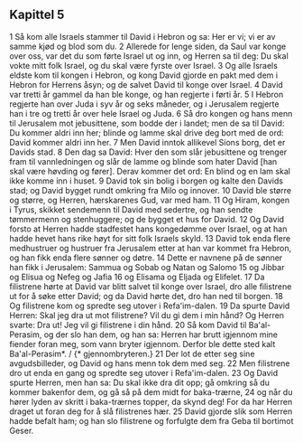 ## Kapittel 5

1 Så kom alle Israels stammer til David i Hebron og sa: Her er vi; vi er av samme kjød og blod som du.
2 Allerede for lenge siden, da Saul var konge over oss, var det du som førte Israel ut og inn, og Herren sa til deg: Du skal vokte mitt folk Israel, og du skal være fyrste over Israel.
3 Og alle Israels eldste kom til kongen i Hebron, og kong David gjorde en pakt med dem i Hebron for Herrens åsyn; og de salvet David til konge over Israel.
4 David var tretti år gammel da han ble konge, og han regjerte i førti år.
5 I Hebron regjerte han over Juda i syv år og seks måneder, og i Jerusalem regjerte han i tre og tretti år over hele Israel og Juda.
6 Så dro kongen og hans menn til Jerusalem mot jebusittene, som bodde der i landet; men de sa til David: Du kommer aldri inn her; blinde og lamme skal drive deg bort med de ord: David kommer aldri inn her.
7 Men David inntok allikevel Sions borg, det er Davids stad.
8 Den dag sa David: Hver den som slår jebusittene og trenger fram til vannledningen og slår de lamme og blinde som hater David [han skal være høvding og fører]. Derav kommer det ord: En blind og en lam skal ikke komme inn i huset.
9 David tok sin bolig i borgen og kalte den Davids stad; og David bygget rundt omkring fra Milo og innover.
10 David ble større og større, og Herren, hærskarenes Gud, var med ham.
11 Og Hiram, kongen i Tyrus, skikket sendemenn til David med sedertre, og han sendte tømmermenn og stenhuggere; og de bygget et hus for David.
12 Og David forsto at Herren hadde stadfestet hans kongedømme over Israel, og at han hadde hevet hans rike høyt for sitt folk Israels skyld.
13 David tok enda flere medhustruer og hustruer fra Jerusalem etter at han var kommet fra Hebron, og han fikk enda flere sønner og døtre.
14 Dette er navnene på de sønner han fikk i Jerusalem: Sammua og Sobab og Natan og Salomo
15 og Jibbar og Elisua og Nefeg og Jafia
16 og Elisama og Eljada og Elifelet.
17 Da filistrene hørte at David var blitt salvet til konge over Israel, dro alle filistrene ut for å søke etter David; og da David hørte det, dro han ned til borgen.
18 Og filistrene kom og spredte seg utover i Refa'im-dalen.
19 Da spurte David Herren: Skal jeg dra ut mot filistrene? Vil du gi dem i min hånd? Og Herren svarte: Dra ut! Jeg vil gi filistrene i din hånd.
20 Så kom David til Ba'al-Perasim, og der slo han dem, og han sa: Herren har brutt igjennom mine fiender foran meg, som vann bryter igjennom. Derfor ble dette sted kalt Ba'al-Perasim*. / {* gjennombryteren.}
21 Der lot de etter seg sine avgudsbilleder, og David og hans menn tok dem med seg.
22 Men filistrene dro ut enda en gang og spredte seg utover i Refa'im-dalen.
23 Og David spurte Herren, men han sa: Du skal ikke dra dit opp; gå omkring så du kommer bakenfor dem, og gå så på dem midt for baka-trærne,
24 og når du hører lyden av skritt i baka-trærnes topper, da skynd deg! For da har Herren draget ut foran deg for å slå filistrenes hær.
25 David gjorde slik som Herren hadde befalt ham; og han slo filistrene og forfulgte dem fra Geba til bortimot Geser.
